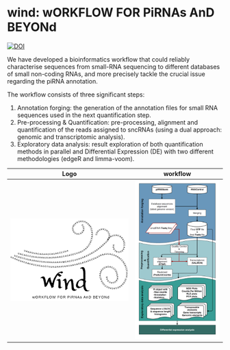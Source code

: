 # wind: wORKFLOW FOR PiRNAs AnD BEYONd

<a href="https://doi.org/10.5281/zenodo.4289909"><img src="https://zenodo.org/badge/DOI/10.5281/zenodo.4289909.svg" alt="DOI"></a>

We have developed a bioinformatics workflow that could reliably 
characterise sequences from small-RNA sequencing to different databases 
of small non-coding RNAs, and more precisely tackle the crucial issue regarding the piRNA annotation.

The workflow consists of three significant steps:  
1. Annotation forging: the generation of the annotation files for small RNA sequences used in the next quantification step.  
2. Pre-processing & Quantification: pre-processing, alignment and quantification of the reads assigned to sncRNAs (using a dual approach: genomic and transcriptomic analysis).  
3. Exploratory data analysis: result exploration of both quantification methods in parallel and Differential Expression (DE) with two different methodologies (edgeR and limma-voom).

Logo | workflow
--- | ---
<img src="WIND_LOGO.png" width="1000"> | <img src="Figure_workflow.jpg" width="600">  
